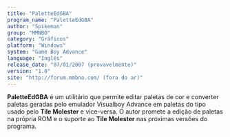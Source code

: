 ```yaml
---
title: "PaletteEdGBA"
program_name: "PaletteEdGBA"
author: "Spikeman"
group: "MMNBO"
category: "Gráficos"
platform: "Windows"
system: "Game Boy Advance"
language: "Inglês"
release_date: "07/01/2007 (provavelmente)"
version: "1.0"
site: "http://forum.mmbno.com/ (fora do ar)"
---
```

<b>PaletteEdGBA</b> é um utilitário que permite editar paletas de cor e converter paletas geradas pelo emulador Visualboy Advance em paletas do tipo usado pelo <b>Tile Molester</b> e vice-versa. O autor promete a edição de paletas na própria ROM e o suporte ao <b>Tile Molester</b> nas próximas versões do programa.
